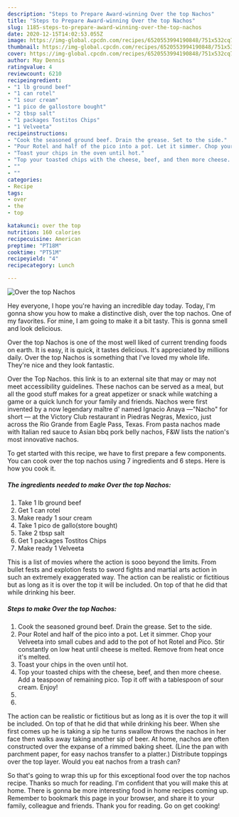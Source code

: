 ```yaml
---
description: "Steps to Prepare Award-winning Over the top Nachos"
title: "Steps to Prepare Award-winning Over the top Nachos"
slug: 1185-steps-to-prepare-award-winning-over-the-top-nachos
date: 2020-12-15T14:02:53.055Z
image: https://img-global.cpcdn.com/recipes/6520553994190848/751x532cq70/over-the-top-nachos-recipe-main-photo.jpg
thumbnail: https://img-global.cpcdn.com/recipes/6520553994190848/751x532cq70/over-the-top-nachos-recipe-main-photo.jpg
cover: https://img-global.cpcdn.com/recipes/6520553994190848/751x532cq70/over-the-top-nachos-recipe-main-photo.jpg
author: May Dennis
ratingvalue: 4
reviewcount: 6210
recipeingredient:
- "1 lb ground beef"
- "1 can rotel"
- "1 sour cream"
- "1 pico de gallostore bought"
- "2 tbsp salt"
- "1 packages Tostitos Chips"
- "1 Velveeta"
recipeinstructions:
- "Cook the seasoned ground beef. Drain the grease. Set to the side."
- "Pour Rotel and half of the pico into a pot. Let it simmer. Chop your Velveeta into small cubes and add to the pot of hot Rotel and Pico. Stir constantly on low heat until cheese is melted. Remove from heat once it&#39;s melted."
- "Toast your chips in the oven until hot."
- "Top your toasted chips with the cheese, beef, and then more cheese. Add a teaspoon of remaining pico. Top it off with a tablespoon of sour cream. Enjoy!"
- ""
- ""
categories:
- Recipe
tags:
- over
- the
- top

katakunci: over the top 
nutrition: 160 calories
recipecuisine: American
preptime: "PT18M"
cooktime: "PT51M"
recipeyield: "4"
recipecategory: Lunch

---
```



![Over the top Nachos](https://img-global.cpcdn.com/recipes/6520553994190848/751x532cq70/over-the-top-nachos-recipe-main-photo.jpg)

Hey everyone, I hope you're having an incredible day today. Today, I'm gonna show you how to make a distinctive dish, over the top nachos. One of my favorites. For mine, I am going to make it a bit tasty. This is gonna smell and look delicious.

Over the top Nachos is one of the most well liked of current trending foods on earth. It is easy, it is quick, it tastes delicious. It's appreciated by millions daily. Over the top Nachos is something that I've loved my whole life. They're nice and they look fantastic.

Over the Top Nachos. this link is to an external site that may or may not meet accessibility guidelines. These nachos can be served as a meal, but all the good stuff makes for a great appetizer or snack while watching a game or a quick lunch for your family and friends. Nachos were first invented by a now legendary maître d&#39; named Ignacio Anaya —&#34;Nacho&#34; for short — at the Victory Club restaurant in Piedras Negras, Mexico, just across the Rio Grande from Eagle Pass, Texas. From pasta nachos made with Italian red sauce to Asian bbq pork belly nachos, F&amp;W lists the nation&#39;s most innovative nachos.


To get started with this recipe, we have to first prepare a few components. You can cook over the top nachos using 7 ingredients and 6 steps. Here is how you cook it.

<!--inarticleads1-->

##### The ingredients needed to make Over the top Nachos:

1. Take 1 lb ground beef
1. Get 1 can rotel
1. Make ready 1 sour cream
1. Take 1 pico de gallo(store bought)
1. Take 2 tbsp salt
1. Get 1 packages Tostitos Chips
1. Make ready 1 Velveeta


This is a list of movies where the action is sooo beyond the limits. From bullet fests and explotion fests to sword fights and martial arts action in such an extremely exaggerated way. The action can be realistic or fictitious but as long as it is over the top it will be included. On top of that he did that while drinking his beer. 

<!--inarticleads2-->

##### Steps to make Over the top Nachos:

1. Cook the seasoned ground beef. Drain the grease. Set to the side.
1. Pour Rotel and half of the pico into a pot. Let it simmer. Chop your Velveeta into small cubes and add to the pot of hot Rotel and Pico. Stir constantly on low heat until cheese is melted. Remove from heat once it&#39;s melted.
1. Toast your chips in the oven until hot.
1. Top your toasted chips with the cheese, beef, and then more cheese. Add a teaspoon of remaining pico. Top it off with a tablespoon of sour cream. Enjoy!
1. 
1. 


The action can be realistic or fictitious but as long as it is over the top it will be included. On top of that he did that while drinking his beer. When she first comes up he is taking a sip he turns swallow throws the nachos in her face then walks away taking another sip of beer. At home, nachos are often constructed over the expanse of a rimmed baking sheet. (Line the pan with parchment paper, for easy nachos transfer to a platter.) Distribute toppings over the top layer. Would you eat nachos from a trash can? 

So that's going to wrap this up for this exceptional food over the top nachos recipe. Thanks so much for reading. I'm confident that you will make this at home. There is gonna be more interesting food in home recipes coming up. Remember to bookmark this page in your browser, and share it to your family, colleague and friends. Thank you for reading. Go on get cooking!
